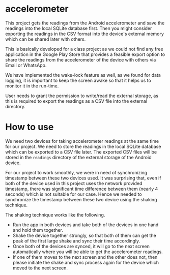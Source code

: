 # accelerometer
This project gets the readings from the Android accelerometer and save the readings into the local SQLite database first. Then you might consider exporting the readings in the CSV format into the device's external memory which can be shared later with others.

This is basically developed for a class project as we could not find any free application in the Google Play Store that provides a feasible export option to share the readings from the accelerometer of the device with others via Email or WhatsApp.

We have implemented the wake-lock feature as well, as we found for data logging, it is important to keep the screen awake so that it helps us to monitor it in the run-time.

User needs to grant the permission to write/read the external storage, as this is required to export the readings as a CSV file into the external directory. 

# How to use
We need two devices for taking accelerometer readings at the same time for our project. We need to store the readings in the local SQLite database which can be exported to a CSV file later. The exported CSV files will be stored in the `readings` directory of the external storage of the Android device. 

For our project to work smoothly, we were in need of synchronizing timestamp between these two devices used. It was surprising that, even if both of the device used in this project uses the network provided timestamp, there was significant time difference between them (nearly 4 seconds) which is not suitable for our case. Hence we needed to synchronize the timestamp between these two device using the shaking technique. 

The shaking technique works like the following. 
 - Run the app in both devices and take both of the devices in one hand and hold them together.
 - Shake the device together strongly, so that both of them can get the peak of the first large shake and sync their time accordingly. 
 - Once both of the devices are synced, it will go to the next screen automatically where you will be able to get the accelerometer readings. 
 - If one of them moves to the next screen and the other does not, then please initiate the shake and sync process again for the device which moved to the next screen. 
